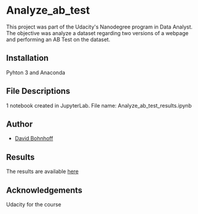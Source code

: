 # Analyze_ab_test
This project was part of the Udacity's Nanodegree program in Data Analyst. The objective was analyze a dataset regarding two versions of a webpage and performing an AB Test on the dataset.

## Installation

Pyhton 3 and Anaconda

## File Descriptions

1 notebook created in JupyterLab. File name: Analyze_ab_test_results.ipynb

## Author
- [David Bohnhoff](https://github.com/DataaDave)

## Results
The results are available [here](https://github.com/DataaDave/Analyze_ab_test/blob/master/Analyze_ab_test_results.ipynb)

## Acknowledgements

Udacity for the course
